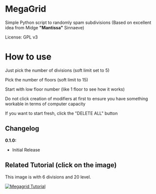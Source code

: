 # MegaGrid
Simple Python script to randomly spam subdivisions (Based on excellent idea from Midge **"Mantissa"** Sinnaeve)

License: GPL v3

# How to use

Just pick the number of divisions (soft limit set to 5)

Pick the number of floors (soft limit to 15)

Start with low floor number (like 1 floor to see how it works)

Do not click creation of modifiers at first to ensure you have something workable in terms of computer capacity

If you want to start fresh, click the "DELETE ALL" button


## Changelog

**0.1.0:**
- Initial Release

## Related Tutorial (click on the image)
This image is with 6 divisions and 20 level. 

[![Megagrid Tutorial](https://i.imgur.com/46BwBQ5.png)](https://www.youtube.com/watch?v=2bK3juor2-c)
